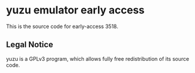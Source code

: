 yuzu emulator early access
=============

This is the source code for early-access 3518.

## Legal Notice

yuzu is a GPLv3 program, which allows fully free redistribution of its source code.